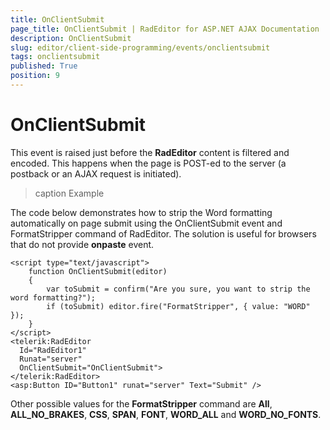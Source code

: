 ```yaml
---
title: OnClientSubmit
page_title: OnClientSubmit | RadEditor for ASP.NET AJAX Documentation
description: OnClientSubmit
slug: editor/client-side-programming/events/onclientsubmit
tags: onclientsubmit
published: True
position: 9
---
```


# OnClientSubmit

This event is raised just before the **RadEditor** content is filtered and encoded. This happens when the page is POST-ed to the server (a postback or an AJAX request is initiated). 

>caption Example

The code below demonstrates how to strip the Word formatting automatically on page submit using the OnClientSubmit event and FormatStripper command of RadEditor. The solution is useful for browsers that do not provide **onpaste** event.

````ASP.NET
<script type="text/javascript">
	function OnClientSubmit(editor)
	{
		var toSubmit = confirm("Are you sure, you want to strip the word formatting?");
		if (toSubmit) editor.fire("FormatStripper", { value: "WORD" });
	}
</script>
<telerik:RadEditor
  Id="RadEditor1"
  Runat="server"
  OnClientSubmit="OnClientSubmit">
</telerik:RadEditor>
<asp:Button ID="Button1" runat="server" Text="Submit" /> 
````

Other possible values for the **FormatStripper** command are **All**, **ALL_NO_BRAKES**, **CSS**, **SPAN**, **FONT**, **WORD_ALL** and **WORD_NO_FONTS**.

